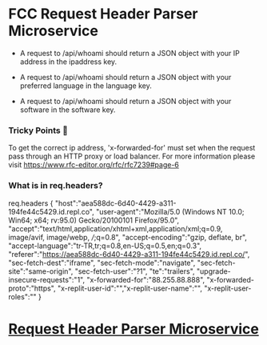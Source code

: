 # FCC Request Header Parser Microservice

* A request to /api/whoami should return a JSON object with your IP address in the ipaddress key.

* A request to /api/whoami should return a JSON object with your preferred language in the language key.

* A request to /api/whoami should return a JSON object with your software in the software key.

### Tricky Points :hot_face:

To get the correct ip address, 'x-forwarded-for' must set when the request pass through an HTTP proxy or load balancer.
For more information please visit https://www.rfc-editor.org/rfc/rfc7239#page-6


### What is in req.headers?

req.headers
{
"host":"aea588dc-6d40-4429-a311-194fe44c5429.id.repl.co",
"user-agent":"Mozilla/5.0 (Windows NT 10.0; Win64; x64; rv:95.0) Gecko/20100101 Firefox/95.0",
"accept":"text/html,application/xhtml+xml,application/xml;q=0.9,
image/avif,
image/webp,
*/*;q=0.8",
"accept-encoding":"gzip, deflate, br",
"accept-language":"tr-TR,tr;q=0.8,en-US;q=0.5,en;q=0.3",
"referer":"https://aea588dc-6d40-4429-a311-194fe44c5429.id.repl.co/",
"sec-fetch-dest":"iframe",
"sec-fetch-mode":"navigate",
"sec-fetch-site":"same-origin",
"sec-fetch-user":"?1",
"te":"trailers",
"upgrade-insecure-requests":"1",
"x-forwarded-for":"88.255.88.888",
"x-forwarded-proto":"https",
"x-replit-user-id":"","x-replit-user-name":"",
"x-replit-user-roles":""
}











# [Request Header Parser Microservice](https://www.freecodecamp.org/learn/apis-and-microservices/apis-and-microservices-projects/request-header-parser-microservice)
